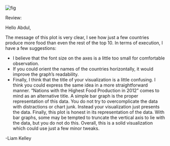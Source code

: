 ![fig](https://github.com/kelleyl54/DSPS_ARehman/blob/master/HW8/HW8_fig.png)

Review:

Hello Abdul,

The message of this plot is very clear, I see how just a few countries produce more food than even the rest of the top 10. In terms of execution, I have a few suggestions:
-	I believe that the font size on the axes is a little too small for comfortable observation.
-	If you could orient the names of the countries horizontally, it would improve the graph’s readability.
-	Finally, I think that the title of your visualization is a little confusing. I think you could express the same idea in a more straightforward manner. “Nations with the Highest Food Production in 2012” comes to mind as an alternative title.
A simple bar graph is the proper representation of this data. You do not try to overcomplicate the data with distractions or chart junk. Instead your visualization just presents the data. Finally, this plot is honest in its representation of the data. With bar graphs, some may be tempted to truncate the vertical axis to lie with the data, but you do not do this. Overall, this is a solid visualization which could use just a few minor tweaks.

-Liam Kelley
